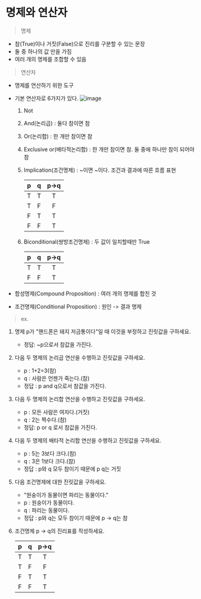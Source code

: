 # 명제와 연산자

> 명제

- 참(True)이나 거짓(False)으로 진리를 구분할 수 있는 문장
- 둘 중 하나의 값 만을 가짐
- 여러 개의 명제를 조합할 수 있음

> 연산자

- 명제를 연산하기 위한 도구
- 기본 연산자로 6가지가 있다.
![image](https://user-images.githubusercontent.com/109258146/211181430-72211d82-8f6b-4e22-91b0-83765ef96076.png)

  1. Not
  2. And(논리곱) : 둘다 참이면 참
  3. Or(논리합) : 한 개만 참이면 참
  4. Exclusive or(배타적논리합) : 한 개만 참이면 참. 둘 중에 하나만 참이 되어야 참
  5. Implication(조건명제) : ~이면 ~이다. 조건과 결과에 따른 흐름 표현

      |p|q|p->q|
      |:-:|:-:|:-:|
      |T|T|T|
      |T|F|F|
      |F|T|T|
      |F|F|T|

  6. Biconditional(쌍방조건명제) : 두 값이 일치할때만 True

      |p|q|p->q|
      |:-:|:-:|:-:|
      |T|T|T|
      |F|F|T|

- 합성명제(Compound Proposition) : 여러 개의 명제를 합친 것
- 조건명제(Conditional Proposition) : 원인 -> 결과 명제

> ex.

1. 명제 p가 "핸드폰은 돼지 저금통이다"일 때 이것을 부정하고 진릿값을 구하세요.

   - 정답: ~p으로서 참값을 가진다.

2. 다음 두 명제의 논리곱 연산을 수행하고 진릿값을 구하세요.

   - p : 1+2=3(참)
   - q : 사람은 언젠가 죽는다.(참)
   - 정답 : p and q으로서 참값을 가진다.

3. 다음 두 명제의 논리합 연산을 수행하고 진릿값을 구하세요.

   - p : 모든 사람은 여자다.(거짓)
   - q : 2는 짝수다.(참)
   - 정답: p or q 로서 참값을 가진다.

4. 다음 두 명제의 배타적 논리합 연산을 수행하고 진릿값을 구하세요.

   - p : 5는 3보다 크다.(참)
   - q : 3은 1보다 크다.(참)
   - 정답 : p와 q 모두 참이기 때문에 p q는 거짓

5. 다음 조건명제에 대한 진릿값을 구하세요.

   - "원숭이가 동물이면 파리는 동물이다."
   - p : 원숭이가 동물이다.
   - q : 파리는 동물이다.
   - 정답 : p와 q는 모두 참이기 때문에 p -> q는 참

6. 조건명제 p -> q의 진리표를 작성하세요.

    |p|q|p->q|
    |:-:|:-:|:-:|
    |T|T|T|
    |T|F|F|
    |F|T|T|
    |F|F|T|

